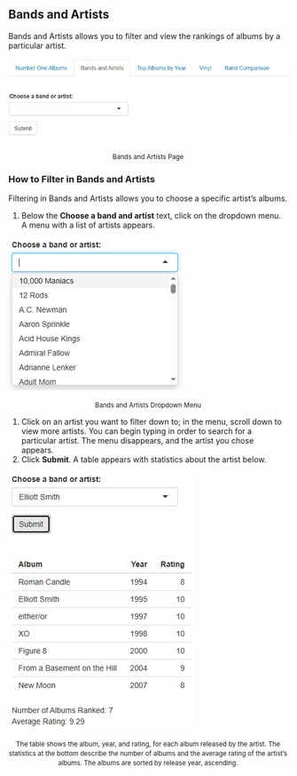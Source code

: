 <!-- bands_and_artists.md -->

## Bands and Artists
Bands and Artists allows you to filter and view the rankings of albums by a particular artist.

![Bands and Artists Page](../../../images/image1.png 'Bands and Artists Page')

<center><small>Bands and Artists Page</small></center>

### How to Filter in Bands and Artists
Filtering in Bands and Artists allows you to choose a specific artist’s albums.

1. Below the **Choose a band and artist** text, click on the dropdown menu.  A menu with a list of artists appears.

![Bands and Artists Dropdown Menu](../../../images/image26.png 'Bands and Artists Dropdown Menu')
<center><small>Bands and Artists Dropdown Menu</small></center>

1. Click on an artist you want to filter down to; in the menu, scroll down to view more artists.  You can begin typing in order to search for a particular artist.  The menu disappears, and the artist you chose appears.
2. Click **Submit**.  A table appears with statistics about the artist below.

![The table shows the album, year, and rating, for each album released by the artist.  The statistics at the bottom describe the number of albums and the average rating of the artist’s albums.  The albums are sorted by release year, ascending.](../../../images/image29.png 'The table shows the album, year, and rating, for each album released by the artist.  The statistics at the bottom describe the number of albums and the average rating of the artist’s albums.  The albums are sorted by release year, ascending.')
<center><small>The table shows the album, year, and rating, for each album released by the artist.  The statistics at the bottom describe the number of albums and the average rating of the artist’s albums.  The albums are sorted by release year, ascending.</small></center>
